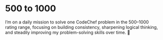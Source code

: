 # 500 to 1000
I’m on a daily mission to solve one CodeChef problem in the 500–1000 rating range, focusing on building consistency, sharpening logical thinking, and steadily improving my problem-solving skills over time. 🚀
